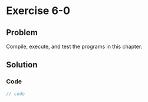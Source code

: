 # Exercise 6-0

## Problem
Compile, execute, and test the programs in this chapter.

## Solution

### Code
```Cpp
// code
```
